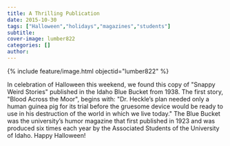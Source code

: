 ```yaml
---
title: A Thrilling Publication
date: 2015-10-30
tags: ["Halloween","holidays","magazines","students"]
subtitle: 
cover-image: lumber822
categories: []
author: 
---
```


{% include feature/image.html objectid="lumber822" %}

In celebration of Halloween this weekend, we found this copy of "Snappy Weird Stories" published in the Idaho Blue Bucket from 1938. The first story, "Blood Across the Moor", begins with: "Dr. Heckle’s plan needed only a human guinea pig for its trial before the gruesome device would be ready to use in his destruction of the world in which we live today." The Blue Bucket was the university’s humor magazine that first published in 1923 and was produced six times each year by the Associated Students of the University of Idaho. Happy Halloween!